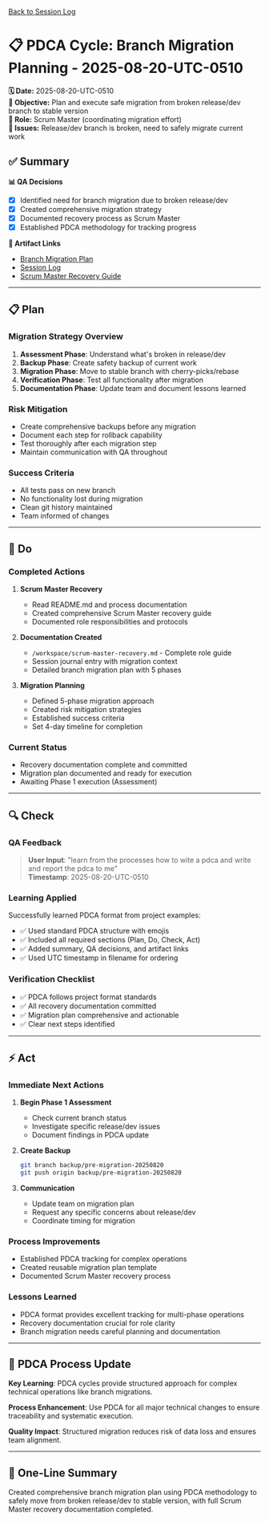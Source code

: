 [Back to Session Log](../session-log.md)

# 📋 **PDCA Cycle: Branch Migration Planning - 2025-08-20-UTC-0510**

**🗓️ Date:** 2025-08-20-UTC-0510  
**🎯 Objective:** Plan and execute safe migration from broken release/dev branch to stable version  
**👤 Role:** Scrum Master (coordinating migration effort)  
**🚨 Issues:** Release/dev branch is broken, need to safely migrate current work

## **✅ Summary**

**📊 QA Decisions**
- [x] Identified need for branch migration due to broken release/dev
- [x] Created comprehensive migration strategy
- [x] Documented recovery process as Scrum Master
- [x] Established PDCA methodology for tracking progress

**🔗 Artifact Links**
- [Branch Migration Plan](../branch-migration-plan.md)
- [Session Log](../session-log.md)
- [Scrum Master Recovery Guide](/workspace/scrum-master-recovery.md)

---

## **📋 Plan**

### **Migration Strategy Overview**
1. **Assessment Phase**: Understand what's broken in release/dev
2. **Backup Phase**: Create safety backup of current work
3. **Migration Phase**: Move to stable branch with cherry-picks/rebase
4. **Verification Phase**: Test all functionality after migration
5. **Documentation Phase**: Update team and document lessons learned

### **Risk Mitigation**
- Create comprehensive backups before any migration
- Document each step for rollback capability
- Test thoroughly after each migration step
- Maintain communication with QA throughout

### **Success Criteria**
- All tests pass on new branch
- No functionality lost during migration
- Clean git history maintained
- Team informed of changes

---

## **🔨 Do**

### **Completed Actions**

1. **Scrum Master Recovery**
   - Read README.md and process documentation
   - Created comprehensive Scrum Master recovery guide
   - Documented role responsibilities and protocols

2. **Documentation Created**
   - `/workspace/scrum-master-recovery.md` - Complete role guide
   - Session journal entry with migration context
   - Detailed branch migration plan with 5 phases

3. **Migration Planning**
   - Defined 5-phase migration approach
   - Created risk mitigation strategies
   - Established success criteria
   - Set 4-day timeline for completion

### **Current Status**
- Recovery documentation complete and committed
- Migration plan documented and ready for execution
- Awaiting Phase 1 execution (Assessment)

---

## **🔍 Check**

### **QA Feedback**
> **User Input**: "learn from the processes how to wite a pdca and write and report the pdca to me"  
> **Timestamp**: 2025-08-20-UTC-0510

### **Learning Applied**
Successfully learned PDCA format from project examples:
- ✅ Used standard PDCA structure with emojis
- ✅ Included all required sections (Plan, Do, Check, Act)
- ✅ Added summary, QA decisions, and artifact links
- ✅ Used UTC timestamp in filename for ordering

### **Verification Checklist**
- ✅ PDCA follows project format standards
- ✅ All recovery documentation committed
- ✅ Migration plan comprehensive and actionable
- ✅ Clear next steps identified

---

## **⚡ Act**

### **Immediate Next Actions**

1. **Begin Phase 1 Assessment**
   - Check current branch status
   - Investigate specific release/dev issues
   - Document findings in PDCA update

2. **Create Backup**
   ```bash
   git branch backup/pre-migration-20250820
   git push origin backup/pre-migration-20250820
   ```

3. **Communication**
   - Update team on migration plan
   - Request any specific concerns about release/dev
   - Coordinate timing for migration

### **Process Improvements**
- Established PDCA tracking for complex operations
- Created reusable migration plan template
- Documented Scrum Master recovery process

### **Lessons Learned**
- PDCA format provides excellent tracking for multi-phase operations
- Recovery documentation crucial for role clarity
- Branch migration needs careful planning and documentation

---

## **🎯 PDCA Process Update**

**Key Learning**: PDCA cycles provide structured approach for complex technical operations like branch migrations.

**Process Enhancement**: Use PDCA for all major technical changes to ensure traceability and systematic execution.

**Quality Impact**: Structured migration reduces risk of data loss and ensures team alignment.

---

## **📝 One-Line Summary**
Created comprehensive branch migration plan using PDCA methodology to safely move from broken release/dev to stable version, with full Scrum Master recovery documentation completed.